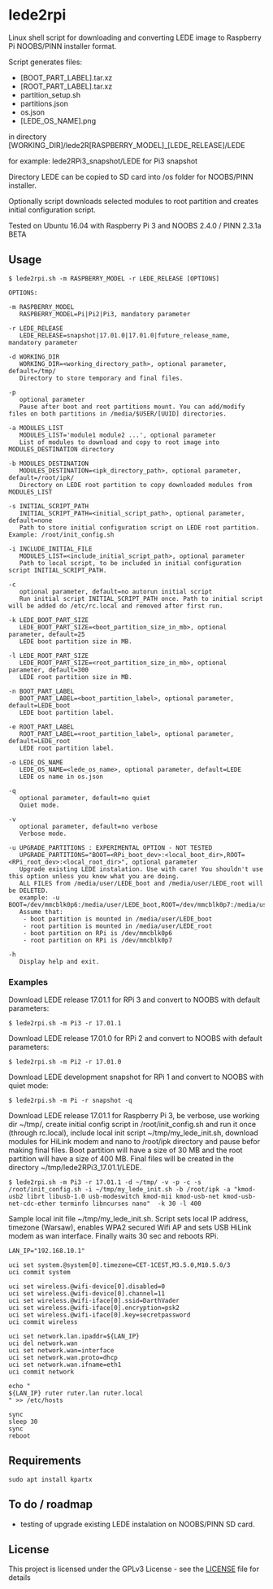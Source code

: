 # lede2rpi
Linux shell script for downloading and converting LEDE image to Raspberry Pi NOOBS/PINN installer format.

Script generates files:
- [BOOT_PART_LABEL].tar.xz
- [ROOT_PART_LABEL].tar.xz
- partition_setup.sh
- partitions.json
- os.json
- [LEDE_OS_NAME].png

in directory [WORKING_DIR]/lede2R[RASPBERRY_MODEL]_[LEDE_RELEASE]/LEDE

for example: lede2RPi3_snapshot/LEDE for Pi3 snapshot

Directory LEDE can be copied to SD card into /os folder for NOOBS/PINN installer.

Optionally script downloads selected modules to root partition and creates initial configuration script.

Tested on Ubuntu 16.04 with Raspberry Pi 3 and NOOBS 2.4.0 / PINN 2.3.1a BETA

## Usage
```
$ lede2rpi.sh -m RASPBERRY_MODEL -r LEDE_RELEASE [OPTIONS]

OPTIONS:

-m RASPBERRY_MODEL
   RASPBERRY_MODEL=Pi|Pi2|Pi3, mandatory parameter

-r LEDE_RELEASE
   LEDE_RELEASE=snapshot|17.01.0|17.01.0|future_release_name, mandatory parameter

-d WORKING_DIR
   WORKING_DIR=<working_directory_path>, optional parameter, default=/tmp/
   Directory to store temporary and final files.

-p
   optional parameter
   Pause after boot and root partitions mount. You can add/modify files on both partitions in /media/$USER/[UUID] directories.

-a MODULES_LIST
   MODULES_LIST='module1 module2 ...', optional parameter
   List of modules to download and copy to root image into MODULES_DESTINATION directory

-b MODULES_DESTINATION
   MODULES_DESTINATION=<ipk_directory_path>, optional parameter, default=/root/ipk/
   Directory on LEDE root partition to copy downloaded modules from MODULES_LIST

-s INITIAL_SCRIPT_PATH
   INITIAL_SCRIPT_PATH=<initial_script_path>, optional parameter, default=none
   Path to store initial configuration script on LEDE root partition. Example: /root/init_config.sh

-i INCLUDE_INITIAL_FILE
   MODULES_LIST=<include_initial_script_path>, optional parameter
   Path to local script, to be included in initial configuration script INITIAL_SCRIPT_PATH.

-c
   optional parameter, default=no autorun initial script
   Run initial script INITIAL_SCRIPT_PATH once. Path to initial script will be added do /etc/rc.local and removed after first run.

-k LEDE_BOOT_PART_SIZE
   LEDE_BOOT_PART_SIZE=<boot_partition_size_in_mb>, optional parameter, default=25
   LEDE boot partition size in MB.

-l LEDE_ROOT_PART_SIZE
   LEDE_ROOT_PART_SIZE=<root_partition_size_in_mb>, optional parameter, default=300
   LEDE root partition size in MB.

-n BOOT_PART_LABEL
   BOOT_PART_LABEL=<boot_partition_label>, optional parameter, default=LEDE_boot
   LEDE boot partition label.

-e ROOT_PART_LABEL
   ROOT_PART_LABEL=<root_partition_label>, optional parameter, default=LEDE_root
   LEDE root partition label.

-o LEDE_OS_NAME
   LEDE_OS_NAME=<lede_os_name>, optional parameter, default=LEDE
   LEDE os name in os.json

-q
   optional parameter, default=no quiet
   Quiet mode.

-v
   optional parameter, default=no verbose
   Verbose mode.

-u UPGRADE_PARTITIONS : EXPERIMENTAL OPTION - NOT TESTED
   UPGRADE_PARTITIONS="BOOT=<RPi_boot_dev>:<local_boot_dir>,ROOT=<RPi_root_dev>:<local_root_dir>", optional parameter
   Upgrade existing LEDE instalation. Use with care! You shouldn't use this option unless you know what you are doing.
   ALL FILES from /media/user/LEDE_boot and /media/user/LEDE_root will be DELETED.
   example: -u BOOT=/dev/mmcblk0p6:/media/user/LEDE_boot,ROOT=/dev/mmcblk0p7:/media/user/LEDE_root
   Assume that:
    - boot partition is mounted in /media/user/LEDE_boot
    - root partition is mounted in /media/user/LEDE_root
    - boot partition on RPi is /dev/mmcblk0p6
    - root partition on RPi is /dev/mmcblk0p7

-h
   Display help and exit.
```

### Examples

Download LEDE release 17.01.1 for RPi 3 and convert to NOOBS with default parameters:
```
$ lede2rpi.sh -m Pi3 -r 17.01.1
```

Download LEDE release 17.01.0 for RPi 2 and convert to NOOBS with default parameters:
```
$ lede2rpi.sh -m Pi2 -r 17.01.0
```

Download LEDE development snapshot for RPi 1 and convert to NOOBS with quiet mode:
```
$ lede2rpi.sh -m Pi -r snapshot -q
```

Download LEDE release 17.01.1 for Raspberry Pi 3, be verbose, use working dir ~/tmp/, create initial config script in /root/init_config.sh and run it once (through rc.local), include local init script ~/tmp/my_lede_init.sh, download modules for HiLink modem and nano to /root/ipk directory and pause befor making final files. Boot partition will have a size of 30 MB and the root partition will have a size of 400 MB. Final files will be created in the directory ~/tmp/lede2RPi3_17.01.1/LEDE.
```
$ lede2rpi.sh -m Pi3 -r 17.01.1 -d ~/tmp/ -v -p -c -s /root/init_config.sh -i ~/tmp/my_lede_init.sh -b /root/ipk -a "kmod-usb2 librt libusb-1.0 usb-modeswitch kmod-mii kmod-usb-net kmod-usb-net-cdc-ether terminfo libncurses nano"  -k 30 -l 400
```

Sample local init file ~/tmp/my_lede_init.sh. Script sets local IP address, timezone (Warsaw), enables WPA2 secured Wifi AP and sets USB HiLink modem as wan interface. Finally waits 30 sec and reboots RPi.
```
LAN_IP="192.168.10.1"

uci set system.@system[0].timezone=CET-1CEST,M3.5.0,M10.5.0/3
uci commit system

uci set wireless.@wifi-device[0].disabled=0
uci set wireless.@wifi-device[0].channel=11
uci set wireless.@wifi-iface[0].ssid=DarthVader
uci set wireless.@wifi-iface[0].encryption=psk2
uci set wireless.@wifi-iface[0].key=secretpassword
uci commit wireless

uci set network.lan.ipaddr=${LAN_IP}
uci del network.wan
uci set network.wan=interface
uci set network.wan.proto=dhcp
uci set network.wan.ifname=eth1
uci commit network

echo "
${LAN_IP} ruter ruter.lan ruter.local
" >> /etc/hosts

sync
sleep 30
sync
reboot
```

## Requirements
```
sudo apt install kpartx
```
## To do / roadmap
- testing of upgrade existing LEDE instalation on NOOBS/PINN SD card.

## License

This project is licensed under the GPLv3 License - see the [LICENSE](LICENSE) file for details

